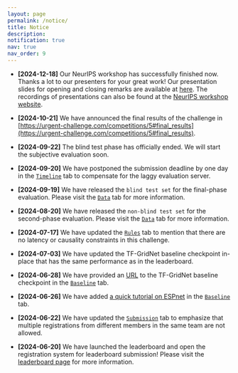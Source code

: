 ```yaml
---
layout: page
permalink: /notice/
title: Notice
description: 
notification: true 
nav: true
nav_order: 9
---
```


* **[2024-12-18]** Our NeurIPS workshop has successfully finished now. Thanks a lot to our presenters for your great work! Our presentation slides for opening and closing remarks are available at [here](https://drive.google.com/file/d/1Fr6jKUS4Eb-ZppYklNFcgFIkmYDuDc7M/view?usp=sharing). The recordings of presentations can also be found at the [NeurIPS workshop website](https://neurips.cc/virtual/2024/competition/84788).

* **[2024-10-21]** We have announced the final results of the challenge in [https://urgent-challenge.com/competitions/5#final_results](https://urgent-challenge.com/competitions/5#final_results).

* **[2024-09-22]** The blind test phase has officially ended. We will start the subjective evaluation soon.

* **[2024-09-20]** We have postponed the submission deadline by one day in the [`Timeline`](/urgent2024/timeline) tab to compensate for the laggy evaluation server.

* **[2024-09-19]** We have released the `blind test set` for the final-phase evaluation. Please visit the [`Data`](/urgent2024/data) tab for more information.

* **[2024-08-20]** We have released the `non-blind test set` for the second-phase evaluation. Please visit the [`Data`](/urgent2024/data) tab for more information.

* **[2024-07-17]** We have updated the [`Rules`](/urgent2024/rules) tab to mention that there are no latency or causality constraints in this challenge.

* **[2024-07-03]** We have updated the TF-GridNet baseline checkpoint in-place that has the same performance as in the leaderboard.

* **[2024-06-28]** We have provided an [URL](https://huggingface.co/wyz/tfgridnet_for_urgent24) to the TF-GridNet baseline checkpoint in the [`Baseline`](/urgent2024/baseline) tab.

* **[2024-06-26]** We have added [a quick tutorial on ESPnet](/urgent2024/espnet_tutorial) in the [`Baseline`](/urgent2024/baseline) tab.

* **[2024-06-22]** We have updated the [`Submission`](/urgent2024/submission) tab to emphasize that multiple registrations from different members in the same team are not allowed.

* **[2024-06-20]** We have launched the leaderboard and open the registration system for leaderboard submission! Please visit the [leaderboard page](/urgent2024/leaderboard/) for more information.
